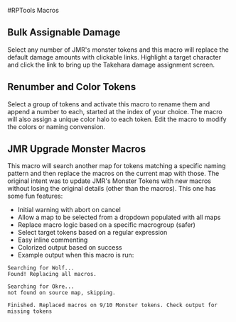 #RPTools Macros

## Bulk Assignable Damage
Select any number of JMR's monster tokens and this macro will replace the default damage amounts with clickable links. Highlight a target character and click the link to bring up the Takehara damage assignment screen.

## Renumber and Color Tokens
Select a group of tokens and activate this macro to rename them and append a number to each, started at the index of your choice. The macro will also assign a unique color halo to each token. Edit the macro to modify the colors or naming convension. 

## JMR Upgrade Monster Macros
This macro will search another map for tokens matching a specific naming pattern and then replace the macros on the current map with those. The original intent was to update JMR's Monster Tokens with new macros without losing the original details (other than the macros). This one has some fun features:

- Initial warning with abort on cancel
- Allow a map to be selected from a dropdown populated with all maps
- Replace macro logic based on a specific macrogroup (safer)
- Select target tokens based on a regular expression
- Easy inline commenting
- Colorized output based on success
- Example output when this macro is run:

```
Searching for Wolf...
Found! Replacing all macros.
 
Searching for Okre...
not found on source map, skipping.
 
Finished. Replaced macros on 9/10 Monster tokens. Check output for missing tokens
```